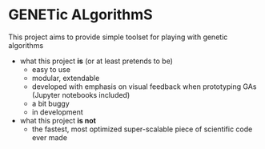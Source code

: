 # GENETic ALgorithmS
This project aims to provide simple toolset for playing with genetic algorithms
- what this project **is** (or at least pretends to be)
  - easy to use
  - modular, extendable
  - developed with emphasis on visual feedback when prototyping GAs (Jupyter notebooks included)
  - a bit buggy
  - in development
- what this project **is not**
  - the fastest, most optimized super-scalable piece of scientific code ever made
